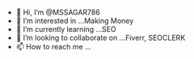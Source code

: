 - 👋 Hi, I’m @MSSAGAR786
- 👀 I’m interested in ...Making Money
- 🌱 I’m currently learning ...SEO
- 💞️ I’m looking to collaborate on ...Fiverr, SEOCLERK
- 📫 How to reach me ...

<!---
MSSAGAR786/MSSAGAR786 is a ✨ special ✨ repository because its `README.md` (this file) appears on your GitHub profile.
You can click the Preview link to take a look at your changes.
--->
